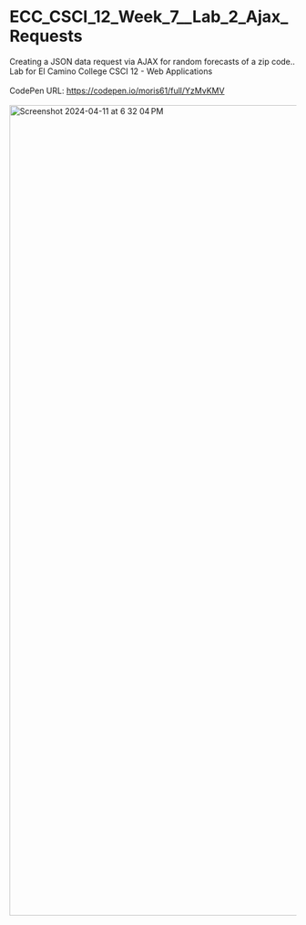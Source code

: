 # ECC_CSCI_12_Week_7__Lab_2_Ajax_Requests
Creating a JSON data request via AJAX for random forecasts of a zip code.. Lab for El Camino College CSCI 12 - Web Applications
<br>
<br>
CodePen URL: https://codepen.io/moris61/full/YzMvKMV
<br>
<br>
<img width="1420" alt="Screenshot 2024-04-11 at 6 32 04 PM" src="https://github.com/morisgomez/ECC_CSCI_12_Week_7__Lab_2_Ajax_Requests/assets/83724852/644d0d82-4440-4295-8330-46d3fdca9065">
